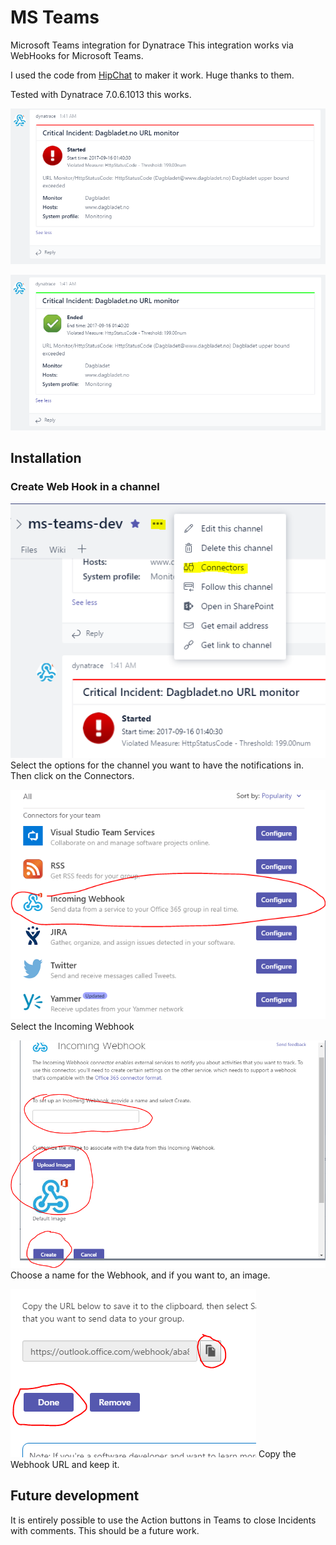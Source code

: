 # MS Teams
Microsoft Teams integration for Dynatrace
This integration works via WebHooks for Microsoft Teams.

I used the code from [HipChat](https://github.com/dynaTrace/Dynatrace-HipChat-Plugin) to maker it work. Huge thanks to them.


Tested with Dynatrace 7.0.6.1013 this works.

![Incident Started](https://github.com/tutnes/Dynatrace-MSTeams-Integration-Plugin/raw/master/images/readme/incident_started.png "Incident Started")

![Incident Ended](https://github.com/tutnes/Dynatrace-MSTeams-Integration-Plugin/raw/master/images/readme/incident_ended.png "Incident Ended")



## Installation

### Create Web Hook in a channel
![Add connector](https://github.com/tutnes/Dynatrace-MSTeams-Integration-Plugin/raw/master/images/readme/add_connector.png "Add connector")
Select the options for the channel you want to have the notifications in. 
Then click on the Connectors.

![Select Webhook](https://github.com/tutnes/Dynatrace-MSTeams-Integration-Plugin/raw/master/images/readme/select_incoming_webhook.png "Select Webhook")
Select the Incoming Webhook

![Configure Webhook](https://github.com/tutnes/Dynatrace-MSTeams-Integration-Plugin/raw/master/images/readme/configure_webhook.png "Configure Webhook")
Choose a name for the Webhook, and if you want to, an image.


![Copy Webhook](https://github.com/tutnes/Dynatrace-MSTeams-Integration-Plugin/raw/master/images/readme/copy_webhook.png "Copy Webhook")
Copy the Webhook URL and keep it.

## Future development
It is entirely possible to use the Action buttons in Teams to close Incidents with comments.
This should be a future work.